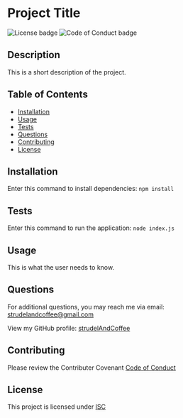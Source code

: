 
# Project Title

![License badge](https://img.shields.io/badge/License-ISC-green)
![Code of Conduct badge](https://img.shields.io/badge/Contributor%20Covenant-2.1-4baaaa.svg)

## Description

This is a short description of the project.

## Table of Contents

* [Installation](#installation)
* [Usage](#usage)
* [Tests](#tests)
* [Questions](#questions)
* [Contributing](#contributing)
* [License](#license)

## Installation

Enter this command to install dependencies: `npm install`

## Tests

Enter this command to run the application: `node index.js`

## Usage

This is what the user needs to know.

## Questions

For additional questions, you may reach me via email: strudelandcoffee@gmail.com 

View my GitHub profile: [strudelAndCoffee](https://github.com/strudelAndCoffee)

## Contributing

Please review the Contributer Covenant [Code of Conduct](https://www.contributor-covenant.org/version/2/1/code_of_conduct/code_of_conduct.txt)

## License

This project is licensed under [ISC](https://choosealicense.com/licenses/isc)
